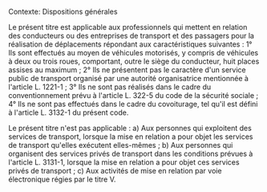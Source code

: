 Contexte: Dispositions générales

Le présent titre est applicable aux professionnels qui mettent en relation des conducteurs ou des entreprises de transport et des passagers pour la réalisation de déplacements répondant aux caractéristiques suivantes : 1° Ils sont effectués au moyen de véhicules motorisés, y compris de véhicules à deux ou trois roues, comportant, outre le siège du conducteur, huit places assises au maximum ; 2° Ils ne présentent pas le caractère d'un service public de transport organisé par une autorité organisatrice mentionnée à l'article L. 1221-1 ; 3° Ils ne sont pas réalisés dans le cadre du conventionnement prévu à l'article L. 322-5 du code de la sécurité sociale ; 4° Ils ne sont pas effectués dans le cadre du covoiturage, tel qu'il est défini à l'article L. 3132-1 du présent code.

Le présent titre n'est pas applicable : a) Aux personnes qui exploitent des services de transport, lorsque la mise en relation a pour objet les services de transport qu'elles exécutent elles-mêmes ; b) Aux personnes qui organisent des services privés de transport dans les conditions prévues à l'article L. 3131-1, lorsque la mise en relation a pour objet ces services privés de transport ; c) Aux activités de mise en relation par voie électronique régies par le titre V.